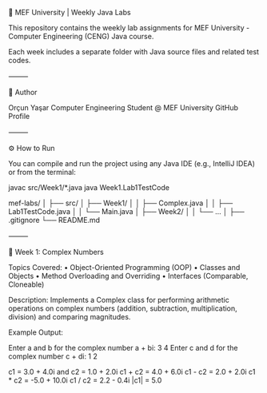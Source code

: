 🧮 MEF University | Weekly Java Labs

This repository contains the weekly lab assignments for MEF University - Computer Engineering (CENG) Java course.

Each week includes a separate folder with Java source files and related test codes.

⸻

🧠 Author

Orçun Yaşar
Computer Engineering Student @ MEF University
GitHub Profile

⸻

⚙️ How to Run

You can compile and run the project using any Java IDE (e.g., IntelliJ IDEA) or from the terminal:

javac src/Week1/*.java
java Week1.Lab1TestCode

mef-labs/
│
├── src/
│   ├── Week1/
│   │   ├── Complex.java
│   │   ├── Lab1TestCode.java
│   │   └── Main.java
│   ├── Week2/
│   │   └── ...
│
├── .gitignore
└── README.md



⸻

📘 Week 1: Complex Numbers

Topics Covered:
	•	Object-Oriented Programming (OOP)
	•	Classes and Objects
	•	Method Overloading and Overriding
	•	Interfaces (Comparable, Cloneable)

Description:
Implements a Complex class for performing arithmetic operations on complex numbers
(addition, subtraction, multiplication, division) and comparing magnitudes.

Example Output:

Enter a and b for the complex number a + bi: 3 4
Enter c and d for the complex number c + di: 1 2

c1 = 3.0 + 4.0i and c2 = 1.0 + 2.0i
c1 + c2 = 4.0 + 6.0i
c1 - c2 = 2.0 + 2.0i
c1 * c2 = -5.0 + 10.0i
c1 / c2 = 2.2 - 0.4i
|c1| = 5.0

